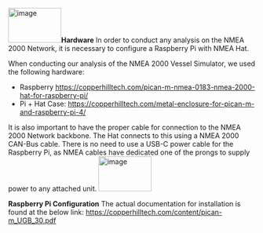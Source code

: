 <img width="108" height="71" alt="image" src="https://github.com/user-attachments/assets/7cfa4e5a-6292-4be5-9e15-e1dbe467ba72" />**Hardware**
In order to conduct any analysis on the NMEA 2000 Network, it is necessary to configure a Raspberry Pi with NMEA Hat.

When conducting our analysis of the NMEA 2000 Vessel Simulator, we used the following hardware:
- Raspberry https://copperhilltech.com/pican-m-nmea-0183-nmea-2000-hat-for-raspberry-pi/
- Pi + Hat Case: https://copperhilltech.com/metal-enclosure-for-pican-m-and-raspberry-pi-4/
  
It is also important to have the proper cable for connection to the NMEA 2000 Network backbone. The Hat connects to this using a NMEA 2000 CAN-Bus cable. There is no need to use a USB-C power cable for the Raspberry Pi, as NMEA cables have dedicated one of the prongs to supply power to any attached unit.
<img width="108" height="71" alt="image" src="https://github.com/user-attachments/assets/1894c956-07bd-43c7-b07e-782f17a705ca" />


**Raspberry Pi Configuration**
The actual documentation for installation is found at the below link:
https://copperhilltech.com/content/pican-m_UGB_30.pdf


